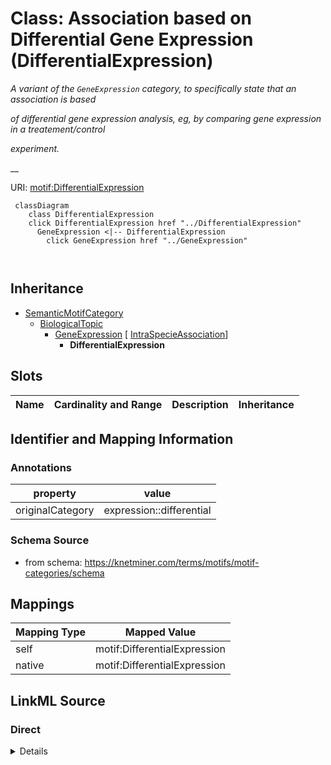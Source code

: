 

# Class: Association based on Differential Gene Expression (DifferentialExpression) 


_A variant of the `GeneExpression` category, to specifically state that an association is based_

_of differential gene expression analysis, eg, by comparing gene expression in a treatement/control_

_experiment._

__





URI: [motif:DifferentialExpression](https://knetminer.com/terms/motifs/motif-categories/DifferentialExpression)






```mermaid
 classDiagram
    class DifferentialExpression
    click DifferentialExpression href "../DifferentialExpression"
      GeneExpression <|-- DifferentialExpression
        click GeneExpression href "../GeneExpression"
      
      
```





## Inheritance
* [SemanticMotifCategory](SemanticMotifCategory.md)
    * [BiologicalTopic](BiologicalTopic.md)
        * [GeneExpression](GeneExpression.md) [ [IntraSpecieAssociation](IntraSpecieAssociation.md)]
            * **DifferentialExpression**



## Slots

| Name | Cardinality and Range | Description | Inheritance |
| ---  | --- | --- | --- |









## Identifier and Mapping Information





### Annotations

| property | value |
| --- | --- |
| originalCategory | expression::differential |




### Schema Source


* from schema: https://knetminer.com/terms/motifs/motif-categories/schema




## Mappings

| Mapping Type | Mapped Value |
| ---  | ---  |
| self | motif:DifferentialExpression |
| native | motif:DifferentialExpression |







## LinkML Source

<!-- TODO: investigate https://stackoverflow.com/questions/37606292/how-to-create-tabbed-code-blocks-in-mkdocs-or-sphinx -->

### Direct

<details>
```yaml
name: DifferentialExpression
annotations:
  originalCategory:
    tag: originalCategory
    value: expression::differential
description: 'A variant of the `GeneExpression` category, to specifically state that
  an association is based

  of differential gene expression analysis, eg, by comparing gene expression in a
  treatement/control

  experiment.

  '
title: Association based on Differential Gene Expression
notes:
- 'original category no: 2.1'
from_schema: https://knetminer.com/terms/motifs/motif-categories/schema
is_a: GeneExpression

```
</details>

### Induced

<details>
```yaml
name: DifferentialExpression
annotations:
  originalCategory:
    tag: originalCategory
    value: expression::differential
description: 'A variant of the `GeneExpression` category, to specifically state that
  an association is based

  of differential gene expression analysis, eg, by comparing gene expression in a
  treatement/control

  experiment.

  '
title: Association based on Differential Gene Expression
notes:
- 'original category no: 2.1'
from_schema: https://knetminer.com/terms/motifs/motif-categories/schema
is_a: GeneExpression

```
</details>